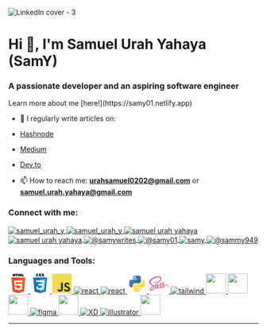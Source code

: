 ![LinkedIn cover - 3](https://github.com/user-attachments/assets/c1b4c028-e3d7-4c8f-9364-4ccd3a6dc581)

<h1>Hi 👋, I'm Samuel Urah Yahaya (SamY)</h1>
<h3>A passionate developer and an aspiring software engineer</h3>
Learn more about me [here!](https://samy01.netlify.app)

  - 📝 I regularly write articles on:
  - [Hashnode](https://samywrites.hashnode.dev/)
  - [Medium](https://samywrites.medium.com/)
  - [Dev.to](https://dev.to/samy)

- 📫 How to reach me: **urahsamuel0202@gmail.com** or **samuel.urah.yahaya@gmail.com**

<h3 align="left">Connect with me:</h3>
<p align="left">
	 <a href="https://twitter.com/I_am_SamY01" target="blank">
    <img align="center" src="https://raw.githubusercontent.com/rahuldkjain/github-profile-readme-generator/master/src/images/icons/Social/twitter.svg" alt="samuel_urah_y" height="30" width="40" />
  </a>
	 <a href="https://instagram.com/I_am_SamY.01" target="blank">
    <img align="center" src="https://www.svgrepo.com/show/452229/instagram-1.svg" alt="samuel_urah_y" height="30" width="40" />
  </a>
	<a href="https://fb.com/samuel urah yahaya" target="blank">
    <img align="center" src="https://raw.githubusercontent.com/rahuldkjain/github-profile-readme-generator/master/src/images/icons/Social/facebook.svg" alt="samuel urah yahaya" height="30" width="40" />
  </a>
	<a href="https://linkedin.com/in/samuel urah yahaya" target="blank">
    <img align="center" src="https://raw.githubusercontent.com/rahuldkjain/github-profile-readme-generator/master/src/images/icons/Social/linked-in-alt.svg" alt="samuel urah yahaya" height="30" width="40" />
  </a>
	<a href="https://medium.com/@samywrites" target="blank">
    <img align="center" src="https://raw.githubusercontent.com/rahuldkjain/github-profile-readme-generator/master/src/images/icons/Social/medium.svg" alt="@samywrites" height="30" width="40" />
  </a>
	 <a href="https://hashnode.com/@samy01" target="blank">
    <img align="center" src="https://www.svgrepo.com/show/353859/hashnode-icon.svg" alt="@samy01" height="30" width="40" />
  </a>
	 <a href="https://dev.to/samy" target="blank">
    <img align="center" src="https://raw.githubusercontent.com/rahuldkjain/github-profile-readme-generator/master/src/images/icons/Social/devto.svg" alt="samy" height="30" width="40" />
  </a>
  <a href="https://codepen.io/@sammy949" target="blank">
    <img align="center" src="https://raw.githubusercontent.com/rahuldkjain/github-profile-readme-generator/master/src/images/icons/Social/codepen.svg" alt="@sammy949" height="30" width="40" />
  </a>
</p>

<h3 align="left">Languages and Tools:</h3>
<p align="left"> 
  <a href="https://www.w3.org/html/" target="_blank" rel="noreferrer">
    <img src="https://raw.githubusercontent.com/devicons/devicon/master/icons/html5/html5-original-wordmark.svg" alt="html5" width="40" height="40"/>
  </a>
  <a href="https://www.w3schools.com/css/" target="_blank" rel="noreferrer">
    <img src="https://raw.githubusercontent.com/devicons/devicon/master/icons/css3/css3-original-wordmark.svg" alt="css3" width="40" height="40"/>
  </a>

  <a href="https://developer.mozilla.org/en-US/docs/Web/JavaScript" target="_blank" rel="noreferrer">
    <img src="https://raw.githubusercontent.com/devicons/devicon/master/icons/javascript/javascript-original.svg" alt="javascript" width="40" height="40"/>
  </a>
    <a href="https://reactjs.org/" target="_blank" rel="noreferrer">
    <img src="https://cdn.jsdelivr.net/gh/devicons/devicon@latest/icons/react/react-original.svg" alt="react" width="40" height="40"/>        
  </a>
  <a href="https://nextjs.org/" target="_blank" rel="noreferrer">
    <img src="https://cdn.jsdelivr.net/gh/devicons/devicon@latest/icons/nextjs/nextjs-original.svg" alt="react" width="40" height="40"/>
  </a>
  
  <a href="https://www.python.org" target="_blank" rel="noreferrer">
    <img src="https://raw.githubusercontent.com/devicons/devicon/master/icons/python/python-original.svg" alt="python" width="40" height="40"/>
  </a>
  <a href="https://sass-lang.com" target="_blank" rel="noreferrer">
    <img src="https://raw.githubusercontent.com/devicons/devicon/master/icons/sass/sass-original.svg" alt="sass" width="40" height="40"/>
  </a>
  <a href="https://tailwindcss.com/" target="_blank" rel="noreferrer">
    <img src="https://www.vectorlogo.zone/logos/tailwindcss/tailwindcss-icon.svg" alt="tailwind" width="40" height="40"/>
  </a>
  
  <a href="https://getbootstrap.com" target="_blank" rel="noreferrer">
    <img src="https://cdn.jsdelivr.net/gh/devicons/devicon@latest/icons/bootstrap/bootstrap-original.svg" width="40" height="40"/>
  </a>
  <a href="https://code.visualstudio.com/" target="_blank" rel="noreferrer">
    <img src="https://cdn.jsdelivr.net/gh/devicons/devicon@latest/icons/vscode/vscode-original.svg" width="40" height="40"/>
  </a>
  <a href="https://git-scm.com/" target="_blank" rel="noreferrer">
    <img src="https://cdn.jsdelivr.net/gh/devicons/devicon@latest/icons/git/git-original.svg" width="40" height="40"/>
    
  </a>
         
  <a href="https://www.figma.com/" target="_blank" rel="noreferrer">
    <img src="https://www.vectorlogo.zone/logos/figma/figma-icon.svg" alt="figma" width="40" height="40"/>
  </a>
  <a href="https://www.photoshop.com/en" target="_blank" rel="noreferrer">
    <img src="https://cdn.jsdelivr.net/gh/devicons/devicon@latest/icons/photoshop/photoshop-original.svg" width="40" height="40"/>
  </a>
  <a href="https://www.adobe.com/products/xd.html" target="_blank" rel="noreferrer">
    <img src="https://cdn.jsdelivr.net/gh/devicons/devicon@latest/icons/xd/xd-original.svg" alt="XD" width="40" height="40"/>
  </a>
    <a href="https://www.adobe.com/in/products/illustrator.html" target="_blank" rel="noreferrer">
    <img src="https://www.vectorlogo.zone/logos/adobe_illustrator/adobe_illustrator-icon.svg" alt="illustrator" width="40" height="40"/>
  </a>
  </a>
    <a href="https://www.canva.com" target="_blank" rel="noreferrer">
      <img src="https://cdn.jsdelivr.net/gh/devicons/devicon@latest/icons/canva/canva-original.svg" width="40" height="40"/>
  </a>
</p>

---
